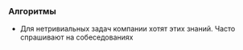 ### Алгоритмы
- Для нетривиальных задач компании хотят этих знаний. Часто спрашивают на собеседованиях
